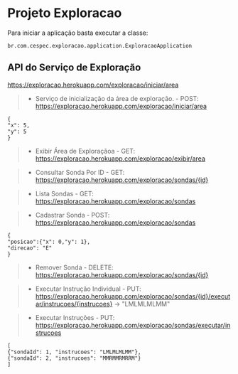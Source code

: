# Projeto Exploracao

Para iniciar a aplicação basta executar a classe:

```
br.com.cespec.exploracao.application.ExploracaoApplication
```

API do Serviço de Exploração
----------------------------------------
https://exploracao.herokuapp.com/exploracao/iniciar/area

> * Serviço de inicialização da área de exploração.
	- POST: https://exploracao.herokuapp.com/exploracao/iniciar/area
```
{
"x": 5,
"y": 5
}
```
> * Exibir Área de Exploraçãoa
	- GET: https://exploracao.herokuapp.com/exploracao/exibir/area

> * Consultar Sonda Por ID
	- GET: https://exploracao.herokuapp.com/exploracao/sondas/{id}

> * Lista Sondas
	- GET: https://exploracao.herokuapp.com/exploracao/sondas

> * Cadastrar Sonda
	- POST: https://exploracao.herokuapp.com/exploracao/sondas
```
{
"posicao":{"x": 0,"y": 1},
"direcao": "E"
}
```

> * Remover Sonda
	- DELETE: https://exploracao.herokuapp.com/exploracao/sondas/{id}

> * Executar Instrução Individual
	- PUT: https://exploracao.herokuapp.com/exploracao/sondas/{id}/executar/instrucoes/{instrucoes} -> "LMLMLMLMM"

> * Executar Instruções
	- PUT: https://exploracao.herokuapp.com/exploracao/sondas/executar/instrucoes
```
[
{"sondaId": 1, "instrucoes": "LMLMLMLMM"},
{"sondaId": 2, "instrucoes": "MMRMMRMRRM"}
]
```